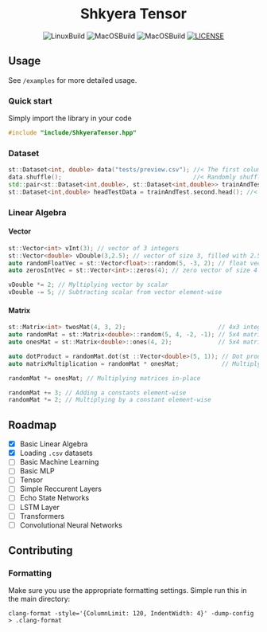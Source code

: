 <div align="center">
 
<h1>Shkyera Tensor</h1>

<div>

![LinuxBuild](https://github.com/fszewczyk/shkyera-tensor/actions/workflows/linux.yml/badge.svg) 
![MacOSBuild](https://github.com/fszewczyk/shkyera-tensor/actions/workflows/macos.yml/badge.svg) 
![MacOSBuild](https://github.com/fszewczyk/shkyera-tensor/actions/workflows/windows.yml/badge.svg) 
[![LICENSE](https://img.shields.io/badge/license-Beerware-yellow)](LICENSE) 

</div>

</div>

## Usage
See `/examples` for more detailed usage.

### Quick start
Simply import the library in your code
```cpp
#include "include/ShkyeraTensor.hpp"
```

### Dataset
```cpp
st::Dataset<int, double> data("tests/preview.csv"); //< The first column is assumed to be the labels
data.shuffle();                                     //< Randomly shuffles the data
std::pair<st::Dataset<int,double>, st::Dataset<int,double>> trainAndTest = data.splitIntoTrainAndTest(0.6); //< Divides dataset into train and test set, with 0.6 proportion
st::Dataset<int,double> headTestData = trainAndTest.second.head(); //< Gets first 5 rows of the Dataset
```

### Linear Algebra
#### Vector
```cpp
st::Vector<int> vInt(3); // vector of 3 integers
st::Vector<double> vDouble(3,2.5); // vector of size 3, filled with 2.5 doubles
auto randomFloatVec = st::Vector<float>::random(5, -3, 2); // float vector of size 5, filled with random values between -3 and 2
auto zerosIntVec = st::Vector<int>::zeros(4); // zero vector of size 4

vDouble *= 2; // Myltiplying vector by scalar
vDouble -= 5; // Subtracting scalar from vector element-wise
```

#### Matrix
```cpp
st::Matrix<int> twosMat(4, 3, 2);                          // 4x3 integer matrix filled with 2
auto randomMat = st::Matrix<double>::random(5, 4, -2, -1); // 5x4 matrix with random doubles between -2 and 1
auto onesMat = st::Matrix<double>::ones(4, 2);             // 5x4 matrix with random ones

auto dotProduct = randomMat.dot(st ::Vector<double>(5, 1)); // Dot product
auto matrixMultiplication = randomMat * onesMat;            // Multiplying matrices

randomMat *= onesMat; // Multiplying matrices in-place

randomMat += 3; // Adding a constants element-wise
randomMat *= 2; // Multiplying by a constant element-wise
```

## Roadmap
- [X] Basic Linear Algebra
- [X] Loading `.csv` datasets
- [ ] Basic Machine Learning
- [ ] Basic MLP
- [ ] Tensor
- [ ] Simple Reccurent Layers
- [ ] Echo State Networks
- [ ] LSTM Layer
- [ ] Transformers
- [ ] Convolutional Neural Networks

## Contributing
### Formatting
Make sure you use the appropriate formatting settings. Simple run this in the main directory:
```
clang-format -style='{ColumnLimit: 120, IndentWidth: 4}' -dump-config > .clang-format
```
